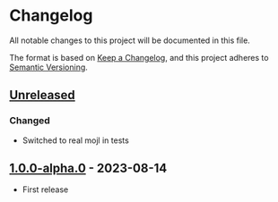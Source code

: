 # Changelog

All notable changes to this project will be documented in this file.

The format is based on [Keep a Changelog](https://keepachangelog.com/en/1.0.0/),
and this project adheres to [Semantic Versioning](https://semver.org/spec/v2.0.0.html).


## [Unreleased]

### Changed
- Switched to real mojl in tests


## [1.0.0-alpha.0] - 2023-08-14

- First release


[unreleased]: https://github.com/thomasperi/mojl-clean-css/compare/v1.0.0-alpha.0...HEAD
[1.0.0-alpha.0]: https://github.com/thomasperi/mojl-clean-css/releases/tag/v1.0.0-alpha.0